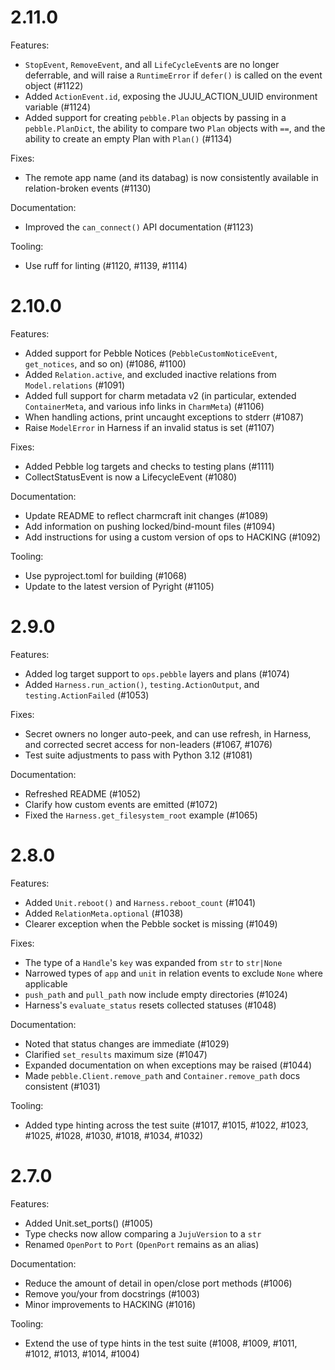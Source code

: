 # 2.11.0

Features:

* `StopEvent`, `RemoveEvent`, and all `LifeCycleEvent`s are no longer deferrable, and will raise a `RuntimeError` if `defer()` is called on the event object (#1122)
* Added `ActionEvent.id`, exposing the JUJU_ACTION_UUID environment variable (#1124)
* Added support for creating `pebble.Plan` objects by passing in a `pebble.PlanDict`, the
  ability to compare two `Plan` objects with `==`, and the ability to create an empty Plan with `Plan()` (#1134)

Fixes:

* The remote app name (and its databag) is now consistently available in relation-broken events (#1130)

Documentation:

* Improved the `can_connect()` API documentation (#1123)

Tooling:

* Use ruff for linting (#1120, #1139, #1114)

# 2.10.0

Features:

* Added support for Pebble Notices (`PebbleCustomNoticeEvent`, `get_notices`, and so on) (#1086, #1100)
* Added `Relation.active`, and excluded inactive relations from `Model.relations` (#1091)
* Added full support for charm metadata v2 (in particular, extended `ContainerMeta`,
  and various info links in `CharmMeta`) (#1106)
* When handling actions, print uncaught exceptions to stderr (#1087)
* Raise `ModelError` in Harness if an invalid status is set (#1107)

Fixes:

* Added Pebble log targets and checks to testing plans (#1111)
* CollectStatusEvent is now a LifecycleEvent (#1080)

Documentation:

* Update README to reflect charmcraft init changes (#1089)
* Add information on pushing locked/bind-mount files (#1094)
* Add instructions for using a custom version of ops to HACKING (#1092)

Tooling:

* Use pyproject.toml for building (#1068)
* Update to the latest version of Pyright (#1105)

# 2.9.0

Features:

* Added log target support to `ops.pebble` layers and plans (#1074)
* Added `Harness.run_action()`, `testing.ActionOutput`, and `testing.ActionFailed` (#1053)

Fixes:

* Secret owners no longer auto-peek, and can use refresh, in Harness, and corrected secret access for non-leaders (#1067, #1076)
* Test suite adjustments to pass with Python 3.12 (#1081)

Documentation:

* Refreshed README (#1052)
* Clarify how custom events are emitted (#1072)
* Fixed the `Harness.get_filesystem_root` example (#1065)

# 2.8.0

Features:

* Added `Unit.reboot()` and `Harness.reboot_count` (#1041)
* Added `RelationMeta.optional` (#1038)
* Clearer exception when the Pebble socket is missing (#1049)

Fixes:

* The type of a `Handle`'s `key` was expanded from `str` to `str|None`
* Narrowed types of `app` and `unit` in relation events to exclude `None` where applicable
* `push_path` and `pull_path` now include empty directories (#1024)
* Harness's `evaluate_status` resets collected statuses (#1048)

Documentation:

* Noted that status changes are immediate (#1029)
* Clarified `set_results` maximum size (#1047)
* Expanded documentation on when exceptions may be raised (#1044)
* Made `pebble.Client.remove_path` and `Container.remove_path` docs consistent (#1031)

Tooling:

* Added type hinting across the test suite (#1017, #1015, #1022, #1023, #1025, #1028, #1030, #1018, #1034, #1032)

# 2.7.0

Features:

* Added Unit.set_ports() (#1005)
* Type checks now allow comparing a `JujuVersion` to a `str`
* Renamed `OpenPort` to `Port` (`OpenPort` remains as an alias)

Documentation:

* Reduce the amount of detail in open/close port methods (#1006)
* Remove you/your from docstrings (#1003)
* Minor improvements to HACKING (#1016)

Tooling:

* Extend the use of type hints in the test suite (#1008, #1009, #1011, #1012, #1013, #1014, #1004)
